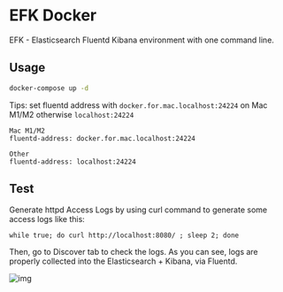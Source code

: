 # EFK Docker

EFK - Elasticsearch Fluentd Kibana environment with one command line.

## Usage

```bash
docker-compose up -d
```

Tips: set fluentd address with `docker.for.mac.localhost:24224` on Mac M1/M2 otherwise `localhost:24224`
```
Mac M1/M2
fluentd-address: docker.for.mac.localhost:24224

Other
fluentd-address: localhost:24224
```

## Test

Generate httpd Access Logs by using curl command to generate some access logs like this:

```
while true; do curl http://localhost:8080/ ; sleep 2; done
```

Then, go to Discover tab to check the logs. As you can see, logs are properly collected into the Elasticsearch + Kibana, via Fluentd.

![img](https://1670780810-files.gitbook.io/~/files/v0/b/gitbook-legacy-files/o/assets%2F-LR7OsqPORtP86IQxs6E%2Fsync%2Fb83e35a5ba673b3c183d85a4406490f551fea50e.png?generation=1612863651409190&alt=media)